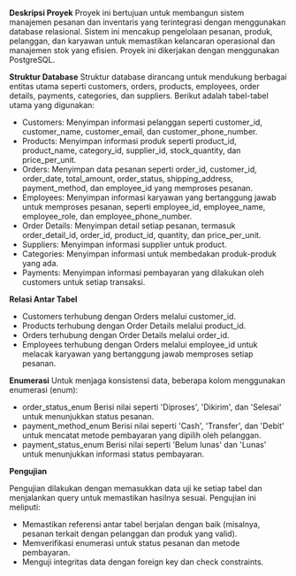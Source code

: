 **Deskripsi Proyek**
Proyek ini bertujuan untuk membangun sistem manajemen pesanan dan inventaris yang terintegrasi dengan menggunakan database relasional. Sistem ini mencakup pengelolaan pesanan, produk, pelanggan, dan karyawan untuk memastikan kelancaran operasional dan manajemen stok yang efisien. Proyek ini dikerjakan dengan menggunakan PostgreSQL.

**Struktur Database**
Struktur database dirancang untuk mendukung berbagai entitas utama seperti customers, orders, products, employees, order details, payments, categories, dan suppliers. Berikut adalah tabel-tabel utama yang digunakan:

- Customers:
Menyimpan informasi pelanggan seperti customer_id, customer_name, customer_email, dan customer_phone_number.
- Products:
Menyimpan informasi produk seperti product_id, product_name, category_id, supplier_id, stock_quantity, dan price_per_unit.
- Orders:
Menyimpan data pesanan seperti order_id, customer_id, order_date, total_amount, order_status, shipping_address, payment_method, dan employee_id yang memproses pesanan.
- Employees:
Menyimpan informasi karyawan yang bertanggung jawab untuk memproses pesanan, seperti employee_id, employee_name, employee_role, dan employee_phone_number.
- Order Details:
Menyimpan detail setiap pesanan, termasuk order_detail_id, order_id, product_id, quantity, dan price_per_unit.
- Suppliers:
Menyimpan informasi supplier untuk product.
- Categories:
Menyimpan informasi untuk membedakan produk-produk yang ada.
- Payments:
Menyimpan informasi pembayaran yang dilakukan oleh customers untuk setiap transaksi.


**Relasi Antar Tabel**
- Customers terhubung dengan Orders melalui customer_id.
- Products terhubung dengan Order Details melalui product_id.
- Orders terhubung dengan Order Details melalui order_id.
- Employees terhubung dengan Orders melalui employee_id untuk melacak karyawan yang bertanggung jawab memproses setiap pesanan.

**Enumerasi**
Untuk menjaga konsistensi data, beberapa kolom menggunakan enumerasi (enum):

- order_status_enum
Berisi nilai seperti 'Diproses', 'Dikirim', dan 'Selesai' untuk menunjukkan status pesanan.
- payment_method_enum
Berisi nilai seperti 'Cash', 'Transfer', dan 'Debit' untuk mencatat metode pembayaran yang dipilih oleh pelanggan.
- payment_status_enum
Berisi nilai seperti 'Belum lunas' dan 'Lunas' untuk menunjukkan informasi status pembayaran.

**Pengujian**

Pengujian dilakukan dengan memasukkan data uji ke setiap tabel dan menjalankan query untuk memastikan hasilnya sesuai. Pengujian ini meliputi:

- Memastikan referensi antar tabel berjalan dengan baik (misalnya, pesanan terkait dengan pelanggan dan produk yang valid).
- Memverifikasi enumerasi untuk status pesanan dan metode pembayaran.
- Menguji integritas data dengan foreign key dan check constraints.
